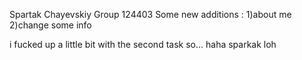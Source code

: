 Spartak Chayevskiy
Group 124403
Some new additions :
1)about me
2)change some info

i fucked up a little bit with the second task so...
haha sparkak loh 